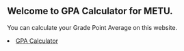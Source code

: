 ## Welcome to GPA Calculator for METU.

You can calculate your Grade Point Average on this website.

<li class="masthead__menu-item">
          <a href="https://keremio.github.io/gpawebsite/gpacalculator.html">GPA Calculator</a>
        </li>
